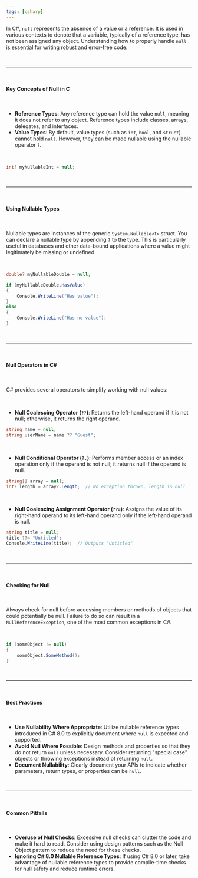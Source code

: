 ```yaml
---
tags: [csharp]
---
```


In C#, `null` represents the absence of a value or a reference. It is used in various contexts to denote that a variable, typically of a reference type, has not been assigned any object. Understanding how to properly handle `null` is essential for writing robust and error-free code.

<br>

---

<br>

#### Key Concepts of Null in C

<br>

- **Reference Types**: Any reference type can hold the value `null`, meaning it does not refer to any object. Reference types include classes, arrays, delegates, and interfaces.
- **Value Types**: By default, value types (such as `int`, `bool`, and `struct`) cannot hold `null`. However, they can be made nullable using the nullable operator `?`.

<br>

```csharp
int? myNullableInt = null;
```

<br>

---

<br>

#### Using Nullable Types

<br>

Nullable types are instances of the generic `System.Nullable<T>` struct. You can declare a nullable type by appending `?` to the type. This is particularly useful in databases and other data-bound applications where a value might legitimately be missing or undefined.

<br>

```csharp
double? myNullableDouble = null;

if (myNullableDouble.HasValue)
{
    Console.WriteLine("Has value");
}
else
{
    Console.WriteLine("Has no value");
}
```

<br>

---

<br>

#### Null Operators in C#

<br>

C# provides several operators to simplify working with null values:

<br>

- **Null Coalescing Operator (`??`)**: Returns the left-hand operand if it is not null; otherwise, it returns the right operand.

```csharp
string name = null;
string userName = name ?? "Guest";
```

<br>

- **Null Conditional Operator (`?.`)**: Performs member access or an index operation only if the operand is not null; it returns null if the operand is null.

```csharp
string[] array = null;
int? length = array?.Length;  // No exception thrown, length is null
```

<br>

- **Null Coalescing Assignment Operator (`??=`)**: Assigns the value of its right-hand operand to its left-hand operand only if the left-hand operand is null.

```csharp
string title = null;
title ??= "Untitled";
Console.WriteLine(title);  // Outputs "Untitled"
```

<br>

---

<br>

#### Checking for Null

<br>

Always check for null before accessing members or methods of objects that could potentially be null. Failure to do so can result in a `NullReferenceException`, one of the most common exceptions in C#.

<br>

```csharp
if (someObject != null)
{
    someObject.SomeMethod();
}
```

<br>

---

<br>

#### Best Practices

<br>

- **Use Nullability Where Appropriate**: Utilize nullable reference types introduced in C# 8.0 to explicitly document where `null` is expected and supported.
- **Avoid Null Where Possible**: Design methods and properties so that they do not return `null` unless necessary. Consider returning "special case" objects or throwing exceptions instead of returning `null`.
- **Document Nullability**: Clearly document your APIs to indicate whether parameters, return types, or properties can be `null`.

<br>

---

<br>

#### Common Pitfalls

<br>

- **Overuse of Null Checks**: Excessive null checks can clutter the code and make it hard to read. Consider using design patterns such as the Null Object pattern to reduce the need for these checks.
- **Ignoring C# 8.0 Nullable Reference Types**: If using C# 8.0 or later, take advantage of nullable reference types to provide compile-time checks for null safety and reduce runtime errors.